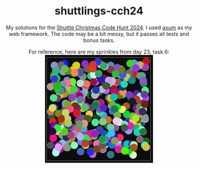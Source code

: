 <h1 align="center">shuttlings-cch24</h1>

<p align="center">
My solutions for the <a href="https://www.shuttle.dev/cch">Shuttle Christmas Code Hunt 2024</a>.
I used <a href="https://crates.io/crates/axum">axum</a> as my web framework.
The code may be a bit messy, but it passes all tests and bonus tasks.
</p>

<p align="center">
For reference, here are my sprinkles from day 23, task 6:<br />
<img src="./sprinkles.png" alt="A black square, mostly filled with a bunch of colorful circles in a seemingly random pattern" />
</p>
